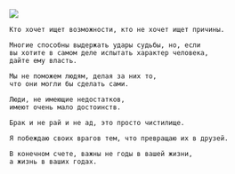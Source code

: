 <!--2017-07-21 21:16:04-->
<img src="/posts/Подборка цитат и афоризмов/lincoln.jpg">


    Кто хочет ищет возможности, кто не хочет ищет причины.

>

    Многие способны выдержать удары судьбы, но, если 
    вы хотите в самом деле испытать характер человека,
    дайте ему власть.

>

    Мы не поможем людям, делая за них то, 
    что они могли бы сделать сами.

>

    Люди, не имеющие недостатков, 
    имеют очень мало достоинств.

>

    Брак и не рай и не ад, это просто чистилище.

>

    Я побеждаю своих врагов тем, что превращаю их в друзей.

>

    В конечном счете, важны не годы в вашей жизни, 
    а жизнь в ваших годах.